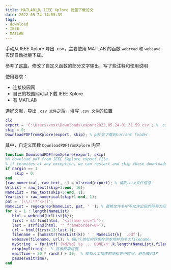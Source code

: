 ```yaml
---
title: MATLAB|从 IEEE Xplore 批量下载论文
date: 2022-05-24 14:55:39
tags: 
- download
- IEEE
- MATLAB
---
```


手动从 IEEE Xplore 导出 .csv，主要使用 MATLAB 的函数 `webread` 和 `websave` 实现自动批量下载。

<!--more-->

参考了[这篇](https://zouyuze.blogspot.com/2017/10/download-ieee-xplore-pdfs-in-batch.html)，修改了自定义函数的部分文字输出，写了些注释和使用说明

使用要求：

* 连接校园网
* 自己的校园网可以下载  IEEE Xplore
* 有 MATLAB

选好文献，导出 `.csv 文件`之后，填写 `.csv 文件`的位置

```matlab
clc
export = 'C:\Users\xxxx\Downloads\export2022.05.24-01.31.59.csv'; % .csv地址
skip = 0;
DownloadPDFfromXplore(export, skip); % pdf会下载到current folder
```

其中，自定义函数 `DownloadPDFfromXplore` 内容

```matlab
function DownloadPDFfromXplore(export, skip)
%% download pdf from IEEE EXplore export file
% if termites at any exception, we can restart and skip those downloaded 
if nargin == 1
    skip = 0;
end
[raw_numerical, raw_text, ~] = xlsread(export); % 读取.csv文件信息
UrlList = raw_text(skip+3:end, 16);
NameList = raw_text(skip+3:end, 1);
YearList = raw_numerical(skip+1:end, 1);
pat = '[\\/:*?"<>|]'; 
NameList = regexprep(NameList, pat, ' '); % 替换文件名中不允许出现的符号为空格
for k = 1 : length(NameList)
   html = webread(UrlList{k});
   first = strfind(html, '<iframe src="h');
   last = strfind(html, '" frameborder=0>');
   url = html(first+13:last-1);
   filename = [num2str(YearList(k)) ' ' NameList{k} '.pdf'];
   websave(filename, url); % 将url地址内容保存到本地并命名为filename。
   myString  = fprintf('(%d/%d) %s ... DONE\n',k,length(NameList),filename);
   disp(myString);  % 显示获取进度
   waitTime = 30 * rand() + 30;  % 模拟人工操作的随机等待时间，避免被封IP
   pause(waitTime);
end
```

